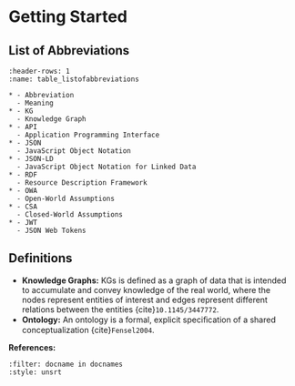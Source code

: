 # Getting Started

## List of Abbreviations
```{list-table} List of Abbreviations
:header-rows: 1
:name: table_listofabbreviations

* - Abbreviation
  - Meaning
* - KG
  - Knowledge Graph
* - API
  - Application Programming Interface
* - JSON
  - JavaScript Object Notation
* - JSON-LD
  - JavaScript Object Notation for Linked Data
* - RDF
  - Resource Description Framework
* - OWA
  - Open-World Assumptions
* - CSA
  - Closed-World Assumptions
* - JWT
  - JSON Web Tokens
```

## Definitions
- **Knowledge Graphs:** KGs is defined as a graph of data that is intended to accumulate and convey knowledge of the real world, where the nodes represent entities of interest and edges represent different relations between the entities {cite}`10.1145/3447772`.
- **Ontology:** An ontology is a formal, explicit speciﬁcation of a shared conceptualization {cite}`Fensel2004`.



**References:**
```{bibliography}
:filter: docname in docnames
:style: unsrt
```